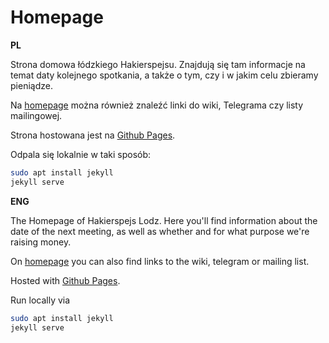 # Homepage

**PL**

Strona domowa łódzkiego Hakierspejsu. Znajdują się tam informacje na temat daty kolejnego spotkania,
a także o tym, czy i w jakim celu zbieramy pieniądze.

Na [homepage](https://lodz.hackerspace.pl) można również znaleźć linki do wiki, Telegrama czy listy mailingowej.

Strona hostowana jest na [Github Pages](https://pages.github.com/). 

Odpala się lokalnie w taki sposób: 
```bash 
sudo apt install jekyll  
jekyll serve
```

**ENG**

The Homepage of Hakierspejs Lodz. Here you'll find information about the date of the next meeting, as well as whether and for what purpose we're raising money.

On [homepage](https://lodz.hackerspace.pl) you can also find links to the wiki, telegram or mailing list.

Hosted with [Github Pages](https://pages.github.com/). 

Run locally via 
```bash 
sudo apt install jekyll  
jekyll serve
```

